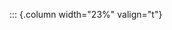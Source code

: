 <!-- Copyright (C) 2024  Kevin Sandom -->
<!-- Begin a new column of width 23%. -->

::: {.column width="23%" valign="t"}

